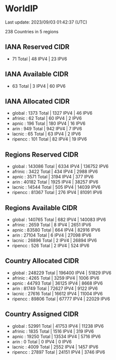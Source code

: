 # WorldIP

Last update: 2023/09/03 01:42:37 (UTC)

238 Countries in 5 regions

## IANA Reserved CIDR

- 71 Total | 48 IPV4 | 23 IPV6

## IANA Available CIDR

- 63 Total | 3 IPV4 | 60 IPV6

## IANA Allocated CIDR

- global : 1373 Total | 1327 IPV4 | 46 IPV6
- afrinic : 62 Total | 60 IPV4 | 2 IPV6
- apnic : 196 Total | 180 IPV4 | 16 IPV6
- arin : 949 Total | 942 IPV4 | 7 IPV6
- lacnic : 65 Total | 63 IPV4 | 2 IPV6
- ripencc : 101 Total | 82 IPV4 | 19 IPV6

## Regions Reserved CIDR

- global : 143086 Total | 6334 IPV4 | 136752 IPV6
- afrinic : 3422 Total | 434 IPV4 | 2988 IPV6
- apnic : 3571 Total | 3194 IPV4 | 377 IPV6
- arin : 40182 Total | 1925 IPV4 | 38257 IPV6
- lacnic : 14544 Total | 505 IPV4 | 14039 IPV6
- ripencc : 81367 Total | 276 IPV4 | 81091 IPV6

## Regions Available CIDR

- global : 140765 Total | 682 IPV4 | 140083 IPV6
- afrinic : 2659 Total | 8 IPV4 | 2651 IPV6
- apnic : 83580 Total | 664 IPV4 | 82916 IPV6
- arin : 27104 Total | 6 IPV4 | 27098 IPV6
- lacnic : 26896 Total | 2 IPV4 | 26894 IPV6
- ripencc : 526 Total | 2 IPV4 | 524 IPV6

## Country Allocated CIDR

- global : 248229 Total | 196400 IPV4 | 51829 IPV6
- afrinic : 4265 Total | 3259 IPV4 | 1006 IPV6
- apnic : 44793 Total | 36125 IPV4 | 8668 IPV6
- arin : 81749 Total | 72627 IPV4 | 9122 IPV6
- lacnic : 27616 Total | 16612 IPV4 | 11004 IPV6
- ripencc : 89806 Total | 67777 IPV4 | 22029 IPV6

## Country Assigned CIDR

- global : 52991 Total | 41753 IPV4 | 11238 IPV6
- afrinic : 1835 Total | 1516 IPV4 | 319 IPV6
- apnic : 19250 Total | 13534 IPV4 | 5716 IPV6
- arin : 0 Total | 0 IPV4 | 0 IPV6
- lacnic : 4009 Total | 2552 IPV4 | 1457 IPV6
- ripencc : 27897 Total | 24151 IPV4 | 3746 IPV6
